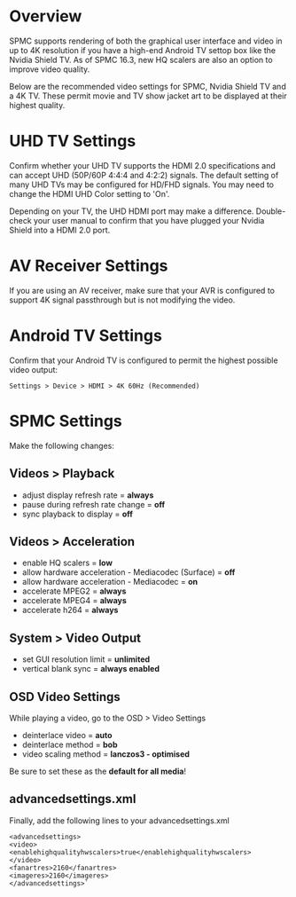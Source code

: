 # Overview
SPMC supports rendering of both the graphical user interface and video in up to 4K resolution if you have a high-end Android TV settop box like the Nvidia Shield TV. As of SPMC 16.3, new HQ scalers are also an option to improve video quality.

Below are the recommended video settings for SPMC, Nvidia Shield TV and a 4K TV. These permit movie and TV show jacket art to be displayed at their highest quality. 


# UHD TV Settings
Confirm whether your UHD TV supports the HDMI 2.0 specifications and can accept UHD (50P/60P 4:4:4 and 4:2:2) signals. The default setting of many UHD TVs may be configured for HD/FHD signals. You may need to change the HDMI UHD Color setting to 'On'. 

Depending on your TV, the UHD HDMI port may make a difference. Double-check your user manual to confirm that you have plugged your Nvidia Shield into a HDMI 2.0 port.


# AV Receiver Settings
If you are using an AV receiver, make sure that your AVR is configured to support 4K signal passthrough but is not modifying the video.


# Android TV Settings
Confirm that your Android TV is configured to permit the highest possible video output:
```
Settings > Device > HDMI > 4K 60Hz (Recommended)
```

# SPMC Settings
Make the following changes:

## Videos > Playback
* adjust display refresh rate = **always**
* pause during refresh rate change = **off**
* sync playback to display = **off**

## Videos > Acceleration
* enable HQ scalers = **low**
* allow hardware acceleration - Mediacodec (Surface) = **off**
* allow hardware acceleration - Mediacodec = **on**
* accelerate MPEG2 = **always**
* accelerate MPEG4 = **always**
* accelerate h264 = **always**

## System > Video Output
* set GUI resolution limit = **unlimited**
* vertical blank sync = **always enabled**

## OSD Video Settings
While playing a video, go to the OSD > Video Settings
* deinterlace video = **auto**
* deinterlace method = **bob**
* video scaling method = **lanczos3 - optimised**

Be sure to set these as the **default for all media**!

## advancedsettings.xml
Finally, add the following lines to your advancedsettings.xml

```
<advancedsettings>
<video>
<enablehighqualityhwscalers>true</enablehighqualityhwscalers>
</video>
<fanartres>2160</fanartres>
<imageres>2160</imageres>
</advancedsettings>`
